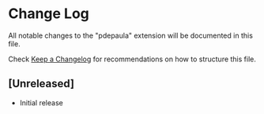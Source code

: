# Change Log

All notable changes to the "pdepaula" extension will be documented in this file.

Check [Keep a Changelog](http://keepachangelog.com/) for recommendations on how to structure this file.

## [Unreleased]

- Initial release
